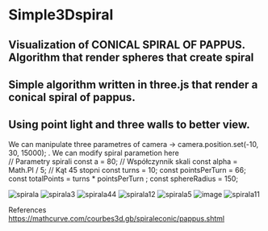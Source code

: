 # Simple3Dspiral
## Visualization of  CONICAL SPIRAL OF PAPPUS.  Algorithm that render spheres that create spiral


## Simple algorithm written in three.js that render a conical spiral of pappus. 
## Using point light and three walls to better view.
We can manipulate three parametres of camera ->  camera.position.set(-10, 30, 15000); . 
We can modify spiral parametion here  
// Parametry spirali
  const a = 80; // Współczynnik skali
  const alpha = Math.PI / 5; // Kąt 45 stopni
  const turns = 10;
  const pointsPerTurn = 66;
  const totalPoints = turns * pointsPerTurn ;
  const sphereRadius = 150;



![spirala](https://github.com/user-attachments/assets/a2f89692-89d7-4dd3-818d-f38973888887)
![spirala3](https://github.com/user-attachments/assets/928da06f-53a3-4154-ae15-75bbc399a556)
![spirala44](https://github.com/user-attachments/assets/b1baa78e-a428-4ae9-8ea6-fd7ecdeb2b0d)
![spirala12](https://github.com/user-attachments/assets/d1e5f1b9-adea-43ba-8928-86c5009c6b87)
![spirala5](https://github.com/user-attachments/assets/25e2ea6d-a176-48c1-9f15-e6aaec70bce0)
![image](https://github.com/user-attachments/assets/530b1657-aefb-47bd-9087-03721bf225ac)
![spirala11](https://github.com/user-attachments/assets/49b1072c-4959-4ad0-8014-ac245d1f56b3)





References https://mathcurve.com/courbes3d.gb/spiraleconic/pappus.shtml
